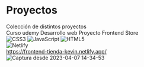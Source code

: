 # Proyectos
Colección de distintos proyectos   
Curso udemy Desarrollo web Proyecto Frontend Store  
![CSS3](https://img.shields.io/badge/css3-%231572B6.svg?style=for-the-badge&logo=css3&logoColor=white) ![JavaScript](https://img.shields.io/badge/javascript-%23323330.svg?style=for-the-badge&logo=javascript&logoColor=%23F7DF1E) ![HTML5](https://img.shields.io/badge/html5-%23E34F26.svg?style=for-the-badge&logo=html5&logoColor=white)  
![Netlify](https://img.shields.io/badge/netlify-%23000000.svg?style=for-the-badge&logo=netlify&logoColor=#00C7B7)   
https://frontend-tienda-kevin.netlify.app/  
![Captura desde 2023-04-07 14-34-53](https://user-images.githubusercontent.com/56416438/230671430-76e6842a-281a-4103-86c7-4cf90d6d9d7a.png)
